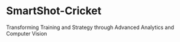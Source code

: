 # SmartShot-Cricket
Transforming Training and Strategy through Advanced Analytics and Computer Vision
